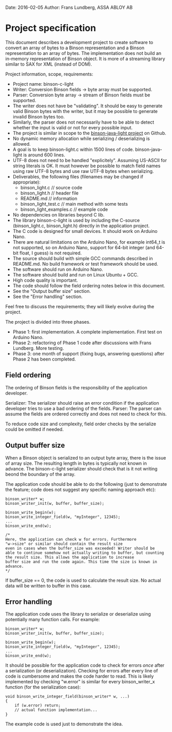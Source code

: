 Date: 2016-02-05
Author: Frans Lundberg, ASSA ABLOY AB


Project specification
=====================

This document describes a development project to create software
to convert an array of bytes to a Binson representation and a Binson
representation to an array of bytes. The implementation does not build
an in-memory representation of Binson object. It is more of a streaming library
similar to SAX for XML (instead of DOM).

Project information, scope, requirements:

* Project name: binson-c-light
* Writer: Conversion Binson fields -> byte array must be supported.
* Parser: Conversion byte array -> stream of Binson fields must be supported.
* The writer does not have be "validating". It should be easy to 
  generate valid Binson bytes with the writer, but it may be possible
  to generate invalid Binson bytes too.
* Similarly, the parser does not necessarily have to be able to detect whether 
  the input is valid or not for every possible input.
* The project is similar in scope to the [binson-java-light project](https://github.com/franslundberg/binson-java-light) 
  on Github.
* No dynamic memory allocation while serializing / deserializing is allowed.
* A goal is to keep binson-light.c within 1500 lines of code. binson-java-light is around 600 lines.
* UTF-8 does not need to be handled "explicitely". Assuming US-ASCII for
  string literals is OK. It must however be possible to match field names using raw UTF-8 bytes
  and use raw UTF-8 bytes when serializing.
* Deliverables, the following files (filenames may be changed if appropriate):
     - binson_light.c           // source code
     - binson_light.h           // header file
     - README.md                // information
     - binson_light_test.c      // main method with some tests
     - binson_light_examples.c  // example code
* No dependencies on libraries beyond C lib.
* The library binson-c-light is used by including
  the C-source (binson_light.c, binson_light.h) directly in the application project.
* The C code is designed for small devices. It should work on Arduino Nano.
* There are natural limitations on the Arduino Nano, for example int64_t is
  not supported, so on Arduino Nano, support for 64-bit integer 
  (and 64-bit float, I guess) is not required.
* The source should build with simple GCC commands described in README.md. No build framework or
  test framework should be used.
* The software should run on Arduino Nano.
* The software should build and run on Linux Ubuntu + GCC.
* High code quality is important.
* The code should follow the field ordering notes below in this document.
* See the "Output buffer size" section.
* See the "Error handling" section.

Feel free to discuss the requirements; they will likely evolve during the project.

The project is divided into three phases.

* Phase 1: first implementation. A complete implementation. First test on Arduino Nano.
* Phase 2: refactoring of Phase 1 code after discussions with Frans Lundberg. More testing.
* Phase 3: one month of support (fixing bugs, answering questions) after Phase 2 
  has been completed.
  
Field ordering
--------------

The ordering of Binson fields is the responsibility of the application developer.

Serializer: The serializer should raise an error condition if the application 
developer tries to use a bad ordering of the fields. Parser: The parser can assume 
the fields are ordered correctly and does not need to check for this.

To reduce code size and complexity, field order checks by the serialize could be 
omitted if needed.

Output buffer size
------------------

When a Binson object is serialized to an output byte array, there is the issue 
of array size. The resulting length in bytes is typically not known in advance.
The binson-c-light serializer should check that is it not writing beond the
boundary of the array.

The application code should be able to do the following (just to demonstrate
the feature; code does not suggest any specific naming approach etc):

    binson_writer* w;
    binson_writer_init(w, buffer, buffer_size);
    
    binson_write_begin(w);
    binson_write_integer_field(w, "myInteger", 12345);
    ...
    binson_write_end(w);
    
    /* 
    Here, the application can check w for errors. Furthermore 
    "w->size" or similar should contain the result size
    even in cases when the buffer_size was exceeded! Writer should be 
    able to continue somehow not actually writing to buffer, but counting 
    the result size. This allows the application to increase
    buffer size and run the code again. This time the size is known in advance.
    */
    
If buffer_size == 0, the code is used to calculate the result size. No actual
data will be written to buffer in this case.

Error handling
--------------

The application code uses the library to serialize or deserialize using 
potentially many function calls. For example:

    binson_writer* w;
    binson_writer_init(w, buffer, buffer_size);
    
    binson_write_begin(w);
    binson_write_integer_field(w, "myInteger", 12345);
    ...
    binson_write_end(w);
    
It should be possible for the application code to check for errors *once*
after a serialization (or deserialization). Checking for errors after every line
of code is cumbersome and makes the code harder to read. This is likely implemented
by checking "w.error" is similar for every binson_writer_x function (for the serialization
case):

    void binson_write_integer_field(binson_writer* w, ...) 
    {
        if (w.error) return;
        // actual function implementation...
    }

The example code is used just to demonstrate the idea.

